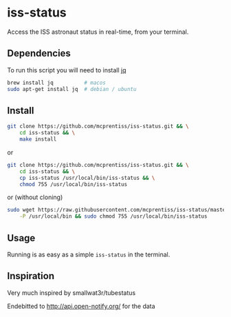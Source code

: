#  iss-status
Access the ISS astronaut status in real-time, from your terminal.

## Dependencies
To run this script you will need to install [jq](https://stedolan.github.io/jq/download) 
```sh
brew install jq          # macos
sudo apt-get install jq  # debian / ubuntu
```

## Install

```sh
git clone https://github.com/mcprentiss/iss-status.git && \
    cd iss-status && \
    make install 
```
or
```sh
git clone https://github.com/mcprentiss/iss-status.git && \
    cd iss-status && \
    cp iss-status /usr/local/bin/iss-status && \
    chmod 755 /usr/local/bin/iss-status
```
or (without cloning)
```sh
sudo wget https://raw.githubusercontent.com/mcprentiss/iss-status/master/iss-status \
    -P /usr/local/bin && sudo chmod 755 /usr/local/bin/iss-status
```

## Usage 
Running is as easy as a simple `iss-status` in the terminal.  

## Inspiration

Very much inspired by smallwat3r/tubestatus 

Endebitted to http://api.open-notify.org/ for the data
